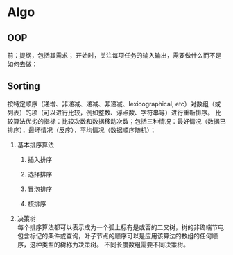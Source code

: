 # Algo

## OOP  
前：提纲，包括其需求；
开始时，关注每项任务的输入输出，需要做什么而不是如何去做；


## Sorting  
按特定顺序（递增、非递减、递减、非递减、lexicographical, etc）对数组（或列表）的项（可以进行比较，例如整数、浮点数、字符串等）进行重新排序。
比较算法优劣的指标：比较次数和数据移动次数；包括三种情况：最好情况（数据已排序），最坏情况（反序），平均情况（数据顺序随机）；  
1. 基本排序算法
   1. 插入排序

   2. 选择排序
   3. 冒泡排序
   4. 梳排序  
2. 决策树  
每个排序算法都可以表示成为一个弧上标有是或否的二叉树，树的非终端节电包含标记的条件或查询，叶子节点的顺序可以是应用该算法的数组的任何顺序，这种类型的树称为决策树。 
不同长度数组需要不同决策树。  

